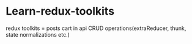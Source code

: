 # Learn-redux-toolkits
redux toolkits = posts cart in api CRUD operations(extraReducer, thunk,  state normalizations etc.)
